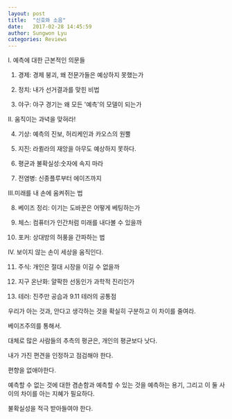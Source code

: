```yaml
---
layout: post
title:  "신호와 소음"
date:   2017-02-28 14:45:59
author: Sungwon Lyu
categories: Reviews
---
```

I. 예측에 대한 근본적인 의문들

1. 경제: 경제 붕괴, 왜 전문가들은 예상하지 못했는가

2. 정치: 내가 선거결과를 맞힌 비법

3. 야구: 야구 경기는 왜 모든 '예측'의 모델이 되는가

II. 움직이는 과녁을 맞혀라!

4. 기상: 예측의 진보, 허리케인과 카오스의 원뿔

5. 지진: 라퀼라의 재앙을 아무도 예상하지 못하다.

6. 평균과 불확실성:숫자에 속지 마라

7. 전염병: 신종플루부터 에이즈까지

III.미래를 내 손에 움켜쥐는 법

8. 베이즈 정리: 이기는 도바꾼은 어떻게 베팅하는가

9. 체스: 컴퓨터가 인간처럼 미래를 내다볼 수 있을까

10. 포커: 상대방의 허풍을 간파하는 법

IV. 보이지 않는 손이 세상을 움직인다.

11. 주식: 개인은 절대 시장을 이길 수 없을까

12. 지구 온난화: 얄팍한 선동인가 과학적 진리인가

13. 테러: 진주만 공습과 9.11 테러의 공통점





우리가 아는 것과, 안다고 생각하는 것을 확실히 구분하고 이 차이를 줄여라.

베이즈주의를 통해서.

대체로 많은 사람들의 추측의 평균은, 개인의 평균보다 낫다. 

내가 가진 편견을 인정하고 점검해야 한다.

편향을 없애야한다.

예측할 수 없는 것에 대한 겸손함과 예측할 수 있는 것을 예측하는 용기, 그리고 이 둘 사이의 차이를 아는 지혜가 필요하다.

불확실성을 적극 받아들여야 한다. 


